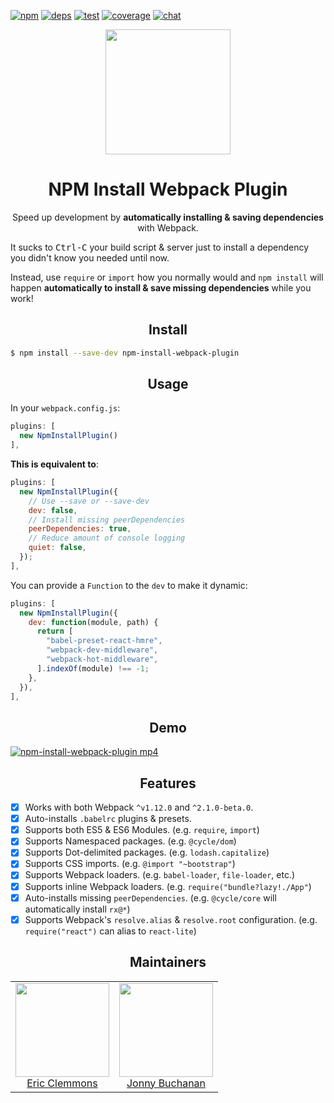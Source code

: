 [![npm][npm]][npm-url]
[![deps][deps]][deps-url]
[![test][test]][test-url]
[![coverage][cover]][cover-url]
[![chat][chat]][chat-url]

<div align="center">
  <!-- replace with accurate logo e.g from https://worldvectorlogo.com/ -->
  <a href="https://github.com/webpack/webpack">
    <img width="200" height="200" vspace="" hspace="25"
      src="https://cdn.rawgit.com/webpack/media/e7485eb2/logo/icon.svg">
  </a>
  <h1>NPM Install Webpack Plugin</h1>
  <p>Speed up development by <b>automatically installing & saving dependencies</b> with Webpack.<p>
</div>

It sucks to <kbd>Ctrl-C</kbd> your
build script & server just to install
a dependency you didn't know you needed until now.

Instead, use `require` or `import` how you normally would and `npm install`
will happen **automatically to install & save missing dependencies** while you work!

<h2 align="center">Install</h2>

```bash
$ npm install --save-dev npm-install-webpack-plugin
```

<h2 align="center">Usage</h2>

In your `webpack.config.js`:

```js
plugins: [
  new NpmInstallPlugin()
],
```

**This is equivalent to**:

```js
plugins: [
  new NpmInstallPlugin({
    // Use --save or --save-dev
    dev: false,
    // Install missing peerDependencies
    peerDependencies: true,
    // Reduce amount of console logging
    quiet: false,
  });
],
```

You can provide a `Function` to the `dev` to make it dynamic:

```js
plugins: [
  new NpmInstallPlugin({
    dev: function(module, path) {
      return [
        "babel-preset-react-hmre",
        "webpack-dev-middleware",
        "webpack-hot-middleware",
      ].indexOf(module) !== -1;
    },
  }),
],
```

<h2 align="center">Demo</h2>

[![npm-install-webpack-plugin mp4](https://cloud.githubusercontent.com/assets/15182/12540538/6a4e8f1a-c2d0-11e5-97ee-4ddaf6892645.gif)](https://dl.dropboxusercontent.com/u/55764/npm-install-webpack-plugin.mp4)

<h2 align="center">Features</h2>

- [x] Works with both Webpack `^v1.12.0` and `^2.1.0-beta.0`.
- [x] Auto-installs `.babelrc` plugins & presets.
- [x] Supports both ES5 & ES6 Modules.
  (e.g. `require`, `import`)
- [x] Supports Namespaced packages.
  (e.g. `@cycle/dom`)
- [x] Supports Dot-delimited packages.
  (e.g. `lodash.capitalize`)
- [x] Supports CSS imports.
  (e.g. `@import "~bootstrap"`)
- [x] Supports Webpack loaders.
  (e.g. `babel-loader`, `file-loader`, etc.)
- [x] Supports inline Webpack loaders.
  (e.g. `require("bundle?lazy!./App"`)
- [x] Auto-installs missing `peerDependencies`.
  (e.g. `@cycle/core` will automatically install `rx@*`)
- [x] Supports Webpack's `resolve.alias` & `resolve.root` configuration.
  (e.g. `require("react")` can alias to `react-lite`)

<h2 align="center">Maintainers</h2>

<table>
  <tbody>
    <tr>
      <td align="center">
        <img width="150" height="150"
        src="https://avatars2.githubusercontent.com/u/15182?v=3&s=150">
        </br>
        <a href="https://github.com/ericclemmons">Eric Clemmons</a>
      </td>
      <td align="center">
        <img width="150" height="150"
        src="https://avatars3.githubusercontent.com/u/226692?v=3&s=150">
        </br>
        <a href="https://github.com/insin">Jonny Buchanan</a>
      </td>
    </tr>
  <tbody>
</table>


[npm]: https://img.shields.io/npm/v/npm-install-webpack-plugin.svg
[npm-url]: https://npmjs.com/package/npm-install-webpack-plugin

[deps]: https://david-dm.org/webpack-contrib/npm-install-webpack-plugin.svg
[deps-url]: https://david-dm.org/webpack-contrib/npm-install-webpack-plugin

[chat]: https://img.shields.io/badge/gitter-webpack%2Fwebpack-brightgreen.svg
[chat-url]: https://gitter.im/webpack/webpack

[test]: https://travis-ci.org/webpack-contrib/npm-install-webpack-plugin.svg?branch=master
[test-url]: https://travis-ci.org/webpack-contrib/npm-install-webpack-plugin

[cover]: https://codecov.io/gh/webpack-contrib/npm-install-webpack-plugin/branch/master/graph/badge.svg
[cover-url]: https://codecov.io/gh/webpack-contrib/npm-install-webpack-plugin
